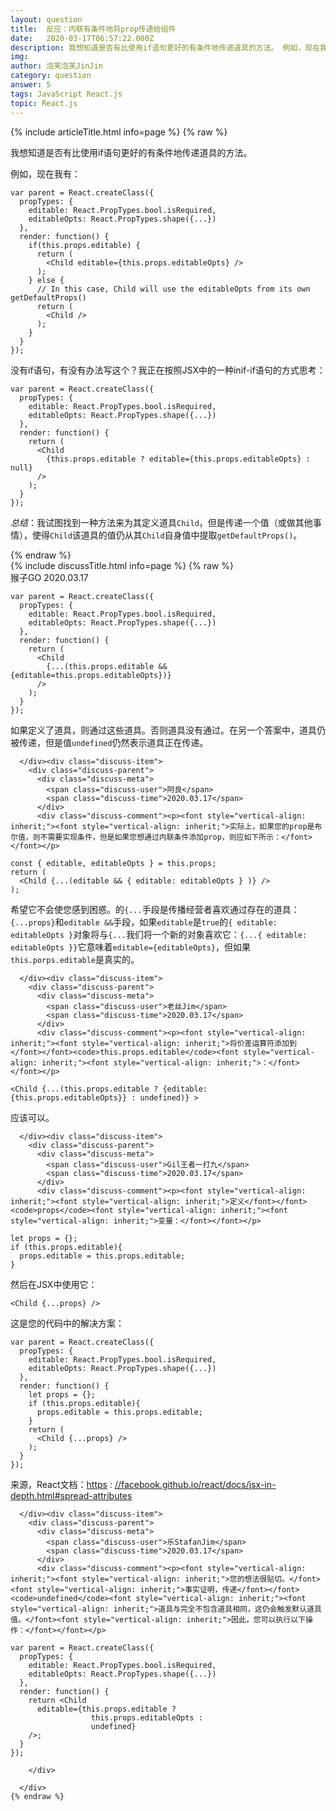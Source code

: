 ```yaml
---
layout: question
title:  反应：内联有条件地将prop传递给组件
date:   2020-03-17T06:57:22.000Z
description: 我想知道是否有比使用if语句更好的有条件地传递道具的方法。 例如，现在我有：var parent = React.createClass({  ...
img: 
author: 泡芙泡芙JinJin
category: question
answer: 5
tags: JavaScript React.js
topic: React.js
---
```

<div class="article-root">
  <div class="article">
    {% include articleTitle.html info=page %}
    {% raw %}
    <div class="article-content"><p><font style="vertical-align: inherit;"><font style="vertical-align: inherit;">我想知道是否有比使用if语句更好的有条件地传递道具的方法。 </font></font></p>

<p><font style="vertical-align: inherit;"><font style="vertical-align: inherit;">例如，现在我有：</font></font></p>

<pre><code>var parent = React.createClass({<font></font>
  propTypes: {<font></font>
    editable: React.PropTypes.bool.isRequired,<font></font>
    editableOpts: React.PropTypes.shape({...})<font></font>
  },<font></font>
  render: function() {<font></font>
    if(this.props.editable) {<font></font>
      return (<font></font>
        &lt;Child editable={this.props.editableOpts} /&gt;<font></font>
      );<font></font>
    } else {<font></font>
      // In this case, Child will use the editableOpts from its own getDefaultProps()<font></font>
      return (<font></font>
        &lt;Child /&gt;<font></font>
      );<font></font>
    }<font></font>
  }<font></font>
});<font></font>
</code></pre>

<p><font style="vertical-align: inherit;"><font style="vertical-align: inherit;">没有if语句，有没有办法写这个？</font><font style="vertical-align: inherit;">我正在按照JSX中的一种inif-if语句的方式思考：</font></font></p>

<pre><code>var parent = React.createClass({<font></font>
  propTypes: {<font></font>
    editable: React.PropTypes.bool.isRequired,<font></font>
    editableOpts: React.PropTypes.shape({...})<font></font>
  },<font></font>
  render: function() {<font></font>
    return (<font></font>
      &lt;Child <font></font>
        {this.props.editable ? editable={this.props.editableOpts} : null} <font></font>
      /&gt;<font></font>
    );<font></font>
  }<font></font>
});<font></font>
</code></pre>

<p><em><font style="vertical-align: inherit;"><font style="vertical-align: inherit;">总结</font></font></em><font style="vertical-align: inherit;"><font style="vertical-align: inherit;">：我试图找到一种方法来为其定义道具</font></font><code>Child</code><font style="vertical-align: inherit;"><font style="vertical-align: inherit;">，但是传递一个值（或做其他事情），使得</font></font><code>Child</code><font style="vertical-align: inherit;"><font style="vertical-align: inherit;">该道具的值仍从其</font></font><code>Child</code><font style="vertical-align: inherit;"><font style="vertical-align: inherit;">自身</font><font style="vertical-align: inherit;">值中提取</font></font><code>getDefaultProps()</code><font style="vertical-align: inherit;"><font style="vertical-align: inherit;">。</font></font></p></div>
    {% endraw %}
  </div>

  <div class="discuss-wrapper">
    {% include discussTitle.html info=page %}
    {% raw %}
    <div class="discuss-item">
        <div class="discuss-parent">
          <div class="discuss-meta">
            <span class="discuss-user">猴子GO</span>
            <span class="discuss-time">2020.03.17</span>
          </div>
          <div class="discuss-comment"><pre><code>var parent = React.createClass({<font></font>
  propTypes: {<font></font>
    editable: React.PropTypes.bool.isRequired,<font></font>
    editableOpts: React.PropTypes.shape({...})<font></font>
  },<font></font>
  render: function() {<font></font>
    return (<font></font>
      &lt;Child <font></font>
        {...(this.props.editable &amp;&amp; {editable=this.props.editableOpts})} <font></font>
      /&gt;<font></font>
    );<font></font>
  }<font></font>
});<font></font>
</code></pre>

<p><font style="vertical-align: inherit;"><font style="vertical-align: inherit;">如果定义了道具，则通过这些道具。</font><font style="vertical-align: inherit;">否则道具没有通过。</font><font style="vertical-align: inherit;">在另一个答案中，道具仍被传递，但是值</font></font><code>undefined</code><font style="vertical-align: inherit;"><font style="vertical-align: inherit;">仍然表示道具正在传递。</font></font></p></div>
        </div>
        
      </div><div class="discuss-item">
        <div class="discuss-parent">
          <div class="discuss-meta">
            <span class="discuss-user">阿良</span>
            <span class="discuss-time">2020.03.17</span>
          </div>
          <div class="discuss-comment"><p><font style="vertical-align: inherit;"><font style="vertical-align: inherit;">实际上，如果您的prop是布尔值，则不需要实现条件，但是如果您想通过内联条件添加prop，则应如下所示：</font></font></p>

<pre><code>const { editable, editableOpts } = this.props;<font></font>
return (<font></font>
  &lt;Child {...(editable &amp;&amp; { editable: editableOpts } )} /&gt;<font></font>
);<font></font>
</code></pre>

<p><font style="vertical-align: inherit;"><font style="vertical-align: inherit;">希望它不会使您感到困惑。</font><font style="vertical-align: inherit;">的</font></font><code>{...</code><font style="vertical-align: inherit;"><font style="vertical-align: inherit;">手段是传播经营者喜欢通过存在的道具：</font></font><code>{...props}</code><font style="vertical-align: inherit;"><font style="vertical-align: inherit;">和</font></font><code>editable &amp;&amp;</code><font style="vertical-align: inherit;"><font style="vertical-align: inherit;">手段，如果</font></font><code>editable</code><font style="vertical-align: inherit;"><font style="vertical-align: inherit;">是</font></font><code>true</code><font style="vertical-align: inherit;"><font style="vertical-align: inherit;">的</font></font><code>{ editable: editableOpts }</code><font style="vertical-align: inherit;"><font style="vertical-align: inherit;">对象将与</font></font><code>{...</code><font style="vertical-align: inherit;"><font style="vertical-align: inherit;">我们将一个新的对象喜欢它：</font></font><code>{...{ editable: editableOpts }}</code><font style="vertical-align: inherit;"><font style="vertical-align: inherit;">它意味着</font></font><code>editable={editableOpts}</code><font style="vertical-align: inherit;"><font style="vertical-align: inherit;">，但如果</font></font><code>this.porps.editable</code><font style="vertical-align: inherit;"><font style="vertical-align: inherit;">是真实的。</font></font></p></div>
        </div>
        
      </div><div class="discuss-item">
        <div class="discuss-parent">
          <div class="discuss-meta">
            <span class="discuss-user">老丝Jim</span>
            <span class="discuss-time">2020.03.17</span>
          </div>
          <div class="discuss-comment"><p><font style="vertical-align: inherit;"><font style="vertical-align: inherit;">将价差运算符添加到</font></font><code>this.props.editable</code><font style="vertical-align: inherit;"><font style="vertical-align: inherit;">：</font></font></p>

<pre><code>&lt;Child {...(this.props.editable ? {editable: {this.props.editableOpts}} : undefined)} &gt;
</code></pre>

<p><font style="vertical-align: inherit;"><font style="vertical-align: inherit;">应该可以。</font></font></p></div>
        </div>
        
      </div><div class="discuss-item">
        <div class="discuss-parent">
          <div class="discuss-meta">
            <span class="discuss-user">Gil王者一打九</span>
            <span class="discuss-time">2020.03.17</span>
          </div>
          <div class="discuss-comment"><p><font style="vertical-align: inherit;"><font style="vertical-align: inherit;">定义</font></font><code>props</code><font style="vertical-align: inherit;"><font style="vertical-align: inherit;">变量：</font></font></p>

<pre><code>let props = {};<font></font>
if (this.props.editable){<font></font>
  props.editable = this.props.editable;<font></font>
}<font></font>
</code></pre>

<p><font style="vertical-align: inherit;"><font style="vertical-align: inherit;">然后在JSX中使用它：</font></font></p>

<pre><code>&lt;Child {...props} /&gt;
</code></pre>

<p><font style="vertical-align: inherit;"><font style="vertical-align: inherit;">这是您的代码中的解决方案：</font></font></p>

<pre><code>var parent = React.createClass({<font></font>
  propTypes: {<font></font>
    editable: React.PropTypes.bool.isRequired,<font></font>
    editableOpts: React.PropTypes.shape({...})<font></font>
  },<font></font>
  render: function() {<font></font>
    let props = {};<font></font>
    if (this.props.editable){<font></font>
      props.editable = this.props.editable;<font></font>
    }<font></font>
    return (<font></font>
      &lt;Child {...props} /&gt;<font></font>
    );<font></font>
  }<font></font>
});<font></font>
</code></pre>

<p><font style="vertical-align: inherit;"><font style="vertical-align: inherit;">来源，React文档：</font><a href="https://facebook.github.io/react/docs/jsx-in-depth.html#spread-attributes" rel="noreferrer"><font style="vertical-align: inherit;">https</font></a><font style="vertical-align: inherit;"> : </font></font><a href="https://facebook.github.io/react/docs/jsx-in-depth.html#spread-attributes" rel="noreferrer"><font style="vertical-align: inherit;"><font style="vertical-align: inherit;">//facebook.github.io/react/docs/jsx-in-depth.html#spread-attributes</font></font></a></p></div>
        </div>
        
      </div><div class="discuss-item">
        <div class="discuss-parent">
          <div class="discuss-meta">
            <span class="discuss-user">乐StafanJim</span>
            <span class="discuss-time">2020.03.17</span>
          </div>
          <div class="discuss-comment"><p><font style="vertical-align: inherit;"><font style="vertical-align: inherit;">您的想法很贴切。</font><font style="vertical-align: inherit;">事实证明，传递</font></font><code>undefined</code><font style="vertical-align: inherit;"><font style="vertical-align: inherit;">道具与完全不包含道具相同，这仍会触发默认道具值。</font><font style="vertical-align: inherit;">因此，您可以执行以下操作：</font></font></p>

<pre><code>var parent = React.createClass({<font></font>
  propTypes: {<font></font>
    editable: React.PropTypes.bool.isRequired,<font></font>
    editableOpts: React.PropTypes.shape({...})<font></font>
  },<font></font>
  render: function() {<font></font>
    return &lt;Child <font></font>
      editable={this.props.editable ?<font></font>
                  this.props.editableOpts : <font></font>
                  undefined}<font></font>
    /&gt;;<font></font>
  }<font></font>
});<font></font>
</code></pre></div>
        </div>
        
      </div>
    {% endraw %}
  </div>
<div>

